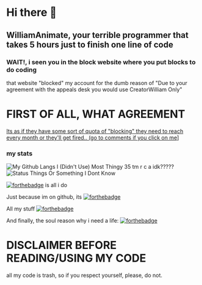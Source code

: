 # Hi there 👋

## WilliamAnimate, your terrible programmer that takes 5 hours just to finish one line of code

### WAIT!, i seen you in the block website where you put blocks to do coding
that website "blocked" my account for the dumb reason of "Due to your agreement with the appeals desk you would use CreatorWilliam Only"
# FIRST OF ALL, WHAT AGREEMENT
[Its as if they have some sort of quota of "blocking" they need to reach every month or they'll get fired.. (go to comments if you click on me](https://www.youtube.com/watch?v=xUDMkfaCjNg&lc=Ugw9MuwJxiwEX2BQLiZ4AaABAg.9_N-OHRLWFc9aJeF3cQ_0K)]

### my stats
![My Github Langs I (Didn't Use) Most Thingy 35 tm r c a idk?????](https://github-readme-stats.vercel.app/api/top-langs/?username=WilliamAnimate&show_icons=true&theme=dark&layout=compact&custom_title=Languages%20I%20Use%20Here%20Most)
![Status Things Or Something I Dont Know](https://github-readme-stats.vercel.app/api?username=WilliamAnimate&count_private=true&theme=dark&show_icons=true&custom_title=My%20stats)

[![forthebadge](https://forthebadge.com/images/badges/ctrl-c-ctrl-v.svg)](https://forthebadge.com) is all i do

Just because im on github, its 
[![forthebadge](https://forthebadge.com/images/badges/open-source.svg)](https://forthebadge.com)

All my stuff
[![forthebadge](https://forthebadge.com/images/badges/works-on-my-machine.svg)](https://forthebadge.com)

And finally, the soul reason why i need a life: 
[![forthebadge](https://forthebadge.com/images/badges/you-didnt-ask-for-this.svg)](https://forthebadge.com)

# DISCLAIMER BEFORE READING/USING MY CODE
all my code is trash, so if you respect yourself, please, do not.
<!--
**WilliamAnimate/WilliamAnimate** is a ✨ _special_ ✨ repository because its `README.md` (this file) appears on your GitHub profile.

Here are some ideas to get you started:

- 🔭 I’m currently working on ...
- 🌱 I’m currently learning ...
- 👯 I’m looking to collaborate on ...
- 🤔 I’m looking for help with ...
- 💬 Ask me about ...
- 📫 How to reach me: ...
- 😄 Pronouns: ...
- ⚡ Fun fact: ...
-->
